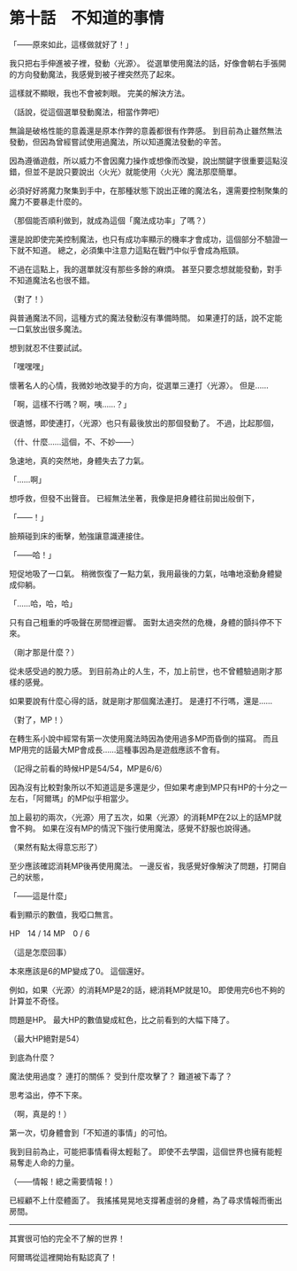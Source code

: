 # 第十話　不知道的事情

「——原來如此，這樣做就好了！」

我只把右手伸進被子裡，發動〈光源〉。
從選單使用魔法的話，好像會朝右手張開的方向發動魔法，我感覺到被子裡突然亮了起來。

這樣就不顯眼，我也不會被刺眼。
完美的解決方法。

（話說，從這個選單發動魔法，相當作弊吧）

無論是破格性能的意義還是原本作弊的意義都很有作弊感。
到目前為止雖然無法發動，但因為曾經嘗試使用過魔法，所以知道魔法發動的辛苦。

因為遵循遊戲，所以威力不會因魔力操作或想像而改變，說出關鍵字很重要這點沒錯，但並不是說只要說出〈火光〉就能使用〈火光〉魔法那麼簡單。

必須好好將魔力聚集到手中，在那種狀態下說出正確的魔法名，還需要控制聚集的魔力不要暴走什麼的。

（那個能否順利做到，就成為這個「魔法成功率」了嗎？）

還是說即使完美控制魔法，也只有成功率顯示的機率才會成功，這個部分不驗證一下就不知道。
總之，必須集中注意力這點在戰鬥中似乎會成為瓶頸。

不過在這點上，我的選單就沒有那些多餘的麻煩。
甚至只要念想就能發動，對手不知道魔法名也很不錯。

（對了！）

與普通魔法不同，這種方式的魔法發動沒有準備時間。
如果連打的話，說不定能一口氣放出很多魔法。

想到就忍不住要試試。

「嘿嘿嘿」

懷著名人的心情，我微妙地改變手的方向，從選單三連打〈光源〉。
但是……

「啊，這樣不行嗎？啊，咦……？」

很遺憾，即使連打，〈光源〉也只有最後放出的那個發動了。
不過，比起那個，

（什、什麼……這個，不、不妙——）

急速地，真的突然地，身體失去了力氣。

「……啊」

想呼救，但發不出聲音。
已經無法坐著，我像是把身體往前拋出般倒下，

「——！」

臉頰碰到床的衝擊，勉強讓意識連接住。

「——哈！」

短促地吸了一口氣。
稍微恢復了一點力氣，我用最後的力氣，咕嚕地滾動身體變成仰躺。

「……哈，哈，哈」

只有自己粗重的呼吸聲在房間裡迴響。
面對太過突然的危機，身體的顫抖停不下來。

（剛才那是什麼？）

從未感受過的脫力感。
到目前為止的人生，不，加上前世，也不曾體驗過剛才那樣的感覺。

如果要說有什麼心得的話，就是剛才那個魔法連打。
是連打不行嗎，還是……

（對了，MP！）

在轉生系小說中經常有第一次使用魔法時因為使用過多MP而昏倒的描寫。
而且MP用完的話最大MP會成長……這種事因為是遊戲應該不會有。

（記得之前看的時候HP是54/54，MP是6/6）

因為沒有比較對象所以不知道這是多還是少，但如果考慮到MP只有HP的十分之一左右，「阿爾瑪」的MP似乎相當少。

加上最初的兩次，〈光源〉用了五次，如果〈光源〉的消耗MP在2以上的話MP就會不夠。
如果在沒有MP的情況下強行使用魔法，感覺不舒服也說得通。

（果然有點太得意忘形了）

至少應該確認消耗MP後再使用魔法。
一邊反省，我感覺好像解決了問題，打開自己的狀態，

「——這是什麼」

看到顯示的數值，我啞口無言。

HP　14 / 14
MP　0 / 6

（這是怎麼回事）

本來應該是6的MP變成了0。
這個還好。

例如，如果〈光源〉的消耗MP是2的話，總消耗MP就是10。
即使用完6也不夠的計算並不奇怪。

問題是HP。
最大HP的數值變成紅色，比之前看到的大幅下降了。

（最大HP絕對是54）

到底為什麼？

魔法使用過度？
連打的關係？
受到什麼攻擊了？
難道被下毒了？

思考溢出，停不下來。

（啊，真是的！）

第一次，切身體會到「不知道的事情」的可怕。

我到目前為止，可能把事情看得太輕鬆了。
即使不去學園，這個世界也擁有能輕易奪走人命的力量。

（——情報！總之需要情報！）

已經顧不上什麼體面了。
我搖搖晃晃地支撐著虛弱的身體，為了尋求情報而衝出房間。

---

其實很可怕的完全不了解的世界！

阿爾瑪從這裡開始有點認真了！
